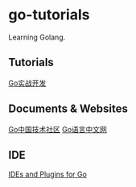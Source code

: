 # go-tutorials
Learning Golang.

## Tutorials
[Go实战开发](https://github.com/astaxie/go-best-practice)

## Documents & Websites
[Go中国技术社区](https://gocn.io/)
[Go语言中文网](https://studygolang.com/)

## IDE
[IDEs and Plugins for Go](https://github.com/golang/go/wiki/IDEsAndTextEditorPlugins)
